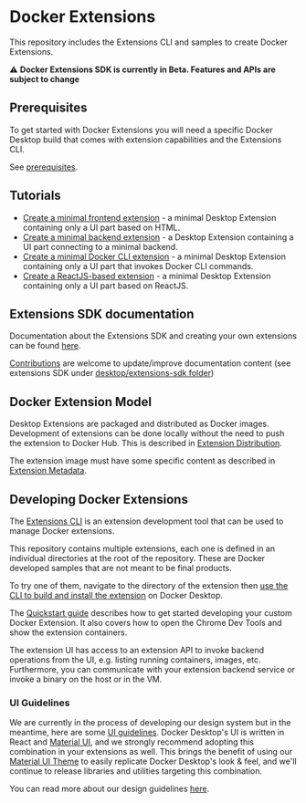 # Docker Extensions

This repository includes the Extensions CLI and samples to create Docker Extensions.

:warning: **Docker Extensions SDK is currently in Beta. Features and APIs are subject to change**

## Prerequisites

To get started with Docker Extensions you will need a specific Docker Desktop build that comes with extension capabilities and the Extensions CLI.

See [prerequisites](https://docs.docker.com/desktop/extensions-sdk/build/get-started/#prerequisites).

## Tutorials

- [Create a minimal frontend extension](https://docs.docker.com/desktop/extensions-sdk/build/set-up/minimal-frontend-extension/) - a minimal Desktop Extension containing only a UI part based on HTML.
- [Create a minimal backend extension](https://docs.docker.com/desktop/extensions-sdk/build/set-up/minimal-backend-extension/) - a Desktop Extension containing a UI part connecting to a minimal backend.
- [Create a minimal Docker CLI extension](https://docs.docker.com/desktop/extensions-sdk/build/set-up/minimal-frontend-using-docker-cli/) - a minimal Desktop Extension containing only a UI part that invokes Docker CLI commands.
- [Create a ReactJS-based extension](https://docs.docker.com/desktop/extensions-sdk/build/set-up/react-extension/) - a minimal Desktop Extension containing only a UI part based on ReactJS.

## Extensions SDK documentation

Documentation about the Extensions SDK and creating your own extensions can be found [here](https://docs.docker.com/desktop/extensions-sdk/).

[Contributions](https://github.com/docker/docker.github.io/blob/master/CONTRIBUTING.md) are welcome to update/improve documentation content (see extensions SDK under [desktop/extensions-sdk folder](https://github.com/docker/docker.github.io/tree/master/desktop/extensions-sdk))

## Docker Extension Model

Desktop Extensions are packaged and distributed as Docker images.
Development of extensions can be done locally without the need to push the extension to Docker Hub.
This is described in [Extension Distribution](https://docs.docker.com/desktop/extensions-sdk/extensions/DISTRIBUTION/).

The extension image must have some specific content as described in [Extension Metadata](https://docs.docker.com/desktop/extensions-sdk/extensions/METADATA/).

## Developing Docker Extensions

The [Extensions CLI](https://docs.docker.com/desktop/extensions-sdk/dev/usage/) is an extension development tool that can be used to manage Docker extensions.

This repository contains multiple extensions, each one is defined in an individual directories at the root of the repository.
These are Docker developed samples that are not meant to be final products.

To try one of them, navigate to the directory of the extension then [use the CLI to build and install the extension](https://docs.docker.com/desktop/extensions-sdk/build/build-install/) on Docker Desktop.

The [Quickstart guide](https://docs.docker.com/desktop/extensions-sdk/quickstart/) describes how to get started developing your custom Docker Extension. It also covers how to open the Chrome Dev Tools and show the extension containers.

The extension UI has access to an extension API to invoke backend operations from the UI, e.g. listing running containers, images, etc.
Furthermore, you can communicate with your extension backend service or invoke a binary on the host or in the VM.

### UI Guidelines

We are currently in the process of developing our design system but in the meantime, here are some [UI guidelines](https://www.figma.com/file/U7pLWfEf6IQKUHLhdateBI/Docker-Design-Guidelines?node-id=1%3A28771). Docker Desktop's UI is written in React and [Material UI](https://mui.com/), and we strongly recommend adopting this combination in your extensions as well. This brings the benefit of using our [Material UI Theme](https://www.npmjs.com/package/@docker/docker-mui-theme) to easily replicate Docker Desktop's look & feel, and we'll continue to release libraries and utilities targeting this combination.

You can read more about our design guidelines [here](https://docs.docker.com/desktop/extensions-sdk/design/design-guidelines/).
